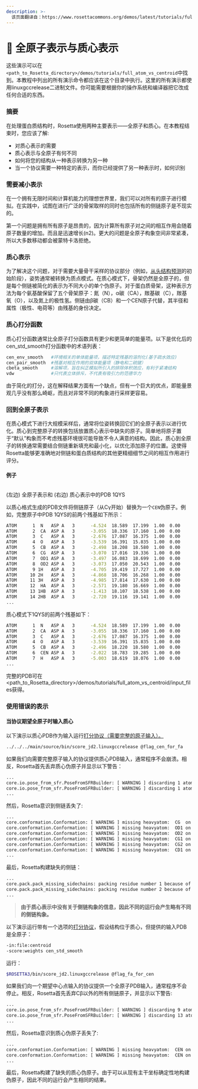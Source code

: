 ```yaml
---
description: >-
  该页面翻译自：https://www.rosettacommons.org/demos/latest/tutorials/full_atom_vs_centroid/fullatom_centroid
---
```


# 🧐 全原子表示与质心表示

这些演示可以在`<path_to_Rosetta_directory>/demos/tutorials/full_atom_vs_centroid`中找到。本教程中列出的所有演示命令都应该在这个目录中执行。这里的所有演示都使用linuxgccrelease二进制文件。你可能需要根据你的操作系统和编译器把它改成任何合适的东西。

### 摘要

在处理蛋白质结构时，Rosetta使用两种主要表示——全原子和质心。在本教程结束时，您应该了解:

* 对质心表示的需要
* 质心表示与全原子有何不同
* 如何将您的结构从一种表示转换为另一种
* 当一个协议需要一种特定的表示，而你已经提供了另一种表示时，如何识别

### 需要减小表示

在一个拥有无限时间和计算机能力的理想世界里，我们可以对所有的原子进行模拟。在实践中，试图在进行广泛的骨架取样的同时也包括所有的侧链原子是不现实的。

第一个问题是拥有所有原子是昂贵的，因为计算所有原子对之间的相互作用会随着原子数量的增加。而且是迅速增长(n2)。更大的问题是全原子构象空间非常紧凑，所以大多数移动都会被蒙特卡洛拒绝。

### 质心表示

为了解决这个问题，对于需要大量骨干采样的协议部分（例如，[从头结构预测](https://www.rosettacommons.org/demos/latest/tutorials/denovo\_structure\_prediction/Denovo\_structure\_prediction)的初始阶段），姿势通常被转换为质点模式。在质心模式下，骨架仍然是全原子的，但是每个侧链被简化的表示为不同大小的单个伪原子。对于蛋白质骨架，这种表示方法为每个氨基酸保留了五个骨架原子：氮（N），α碳（CA），羰基碳（C），羰基氧（O），以及氮上的极性氢。侧链由β碳（CB）和一个CEN原子代替，其半径和属性（极性、电荷等）由残基的身份决定。

### 质心打分函数

质心打分函数通常比全原子打分函数具有更少和更简单的能量项。以下是优化后的cen\_std\_smooth打分函数中的术语列表：

```bash
cen_env_smooth   #环境相关的单体能量项，描述特定残基的溶剂化(基于疏水效应)
cen_pair_smooth  #残基对相互作用的双体能量项（静电和二硫键）
cbeta_smooth     #溶解项，旨在纠正模拟所引入的排除体积效应，有利于紧凑结构
vdw              #只代表立体排斥，不代表有吸引力的范德华力
```

由于简化的打分，这在解释结果方面有一个缺点，但有一个巨大的优点，即能量景观几乎没有那么崎岖，而且对非常不同的构象进行采样更容易。

### 回到全原子表示

在质心模式下进行大规模采样后，通常将位姿转换回它们的全原子表示以进行优化。质心到完整原子的转换包括放置质心表示中缺失的原子。简单地将原子置于“默认”构象而不考虑残基环境很可能导致不令人满意的结构。因此，质心到全原子的转换通常需要结合侧链重新填充和最小化，以优化添加原子的位置。这使得Rosetta能够更准确地对侧链和蛋白质结构的其他更精细细节之间的相互作用进行评分。

#### 例子

<figure><img src="https://www.rosettacommons.org/demos/latest/tutorials/full_atom_vs_centroid/images/1qys_combined.png" alt=""><figcaption></figcaption></figure>

(左边) 全原子表示和 (右边) 质心表示中的PDB 1QYS

以质心格式生成的PDB文件将侧链原子（从Cγ开始）替换为一个`CEN`伪原子。例如，完整原子中PDB 1QYS的前两个残基如下所示：

```bash
ATOM      1  N   ASP A   3      -4.524  18.589  17.199  1.00  0.00           N     
ATOM      2  CA  ASP A   3      -3.055  18.336  17.160  1.00  0.00           C    
ATOM      3  C   ASP A   3      -2.676  17.087  16.375  1.00  0.00           C    
ATOM      4  O   ASP A   3      -3.539  16.391  15.835  1.00  0.00           O    
ATOM      5  CB  ASP A   3      -2.498  18.208  18.580  1.00  0.00           C    
ATOM      6  CG  ASP A   3      -3.070  17.016  19.336  1.00  0.00           C    
ATOM      7  OD1 ASP A   3      -3.497  16.083  18.699  1.00  0.00           O    
ATOM      8  OD2 ASP A   3      -3.073  17.050  20.543  1.00  0.00           O 
ATOM      9 1H   ASP A   3      -4.705  19.419  17.727  1.00  0.00           H  
ATOM     10 2H   ASP A   3      -4.868  18.706  16.268  1.00  0.00           H  
ATOM     11 3H   ASP A   3      -4.985  17.814  17.630  1.00  0.00           H  
ATOM     12  HA  ASP A   3      -2.571  19.180  16.669  1.00  0.00           H  
ATOM     13 1HB  ASP A   3      -1.413  18.107  18.538  1.00  0.00           H  
ATOM     14 2HB  ASP A   3      -2.720  19.116  19.141  1.00  0.00           H   
...
```

质心模式下1QYS的前两个残基如下：

```bash
ATOM      1  N   ASP A   3      -4.524  18.589  17.199  1.00  0.00           N  
ATOM      2  CA  ASP A   3      -3.055  18.336  17.160  1.00  0.00           C  
ATOM      3  C   ASP A   3      -2.676  17.087  16.375  1.00  0.00           C  
ATOM      4  O   ASP A   3      -3.539  16.391  15.835  1.00  0.00           O  
ATOM      5  CB  ASP A   3      -2.496  18.220  18.580  1.00  0.00           C  
ATOM      6  CEN ASP A   3      -2.022  18.783  19.285  1.00  0.00           X  
ATOM      7  H   ASP A   3      -5.003  18.619  18.076  1.00  0.00           H  
...
```

完整的PDB可在\<path\_to\_Rosetta\_directory>/demos/tutorials/full\_atom\_vs\_centroid/input\_files获得。

### 使用错误的表示

#### 当协议期望全原子时输入质心

以下演示以质心PDB作为输入运行[打分协议（需要完整的原子输入）。](https://www.rosettacommons.org/demos/latest/tutorials/full\_atom\_vs\_centroid/scoring)

```bash
../../../main/source/bin/score_jd2.linuxgccrelease @flag_cen_for_fa
```

如果我们向需要完整原子输入的协议提供质心PDB输入，通常程序不会崩溃。相反，Rosetta首先丢弃质心伪原子并显示以下警告：

```bash
...
core.io.pose_from_sfr.PoseFromSFRBuilder: [ WARNING ] discarding 1 atoms at position 1 in file input_files/1qys_centroid.pdb. Best match rsd_type:  ASP:NtermProteinFull
core.io.pose_from_sfr.PoseFromSFRBuilder: [ WARNING ] discarding 1 atoms at position 2 in file input_files/1qys_centroid.pdb. Best match rsd_type:  ILE
...
```

然后，Rosetta意识到侧链丢失了:

```bash
...
core.conformation.Conformation: [ WARNING ] missing heavyatom:  CG  on residue ASP:NtermProteinFull 1
core.conformation.Conformation: [ WARNING ] missing heavyatom:  OD1 on residue ASP:NtermProteinFull 1
core.conformation.Conformation: [ WARNING ] missing heavyatom:  OD2 on residue ASP:NtermProteinFull 1
core.conformation.Conformation: [ WARNING ] missing heavyatom:  CG1 on residue ILE 2
core.conformation.Conformation: [ WARNING ] missing heavyatom:  CG2 on residue ILE 2
core.conformation.Conformation: [ WARNING ] missing heavyatom:  CD1 on residue ILE 2
...
```

最后，Rosetta构建缺失的侧链：

```bash
...
core.pack.pack_missing_sidechains: packing residue number 1 because of missing atom number 6 atom name  CG 
core.pack.pack_missing_sidechains: packing residue number 2 because of missing atom number 6 atom name  CG
...
```

> **由于质心表示中没有关于侧链构象的信息，因此不同的运行会产生略有不同的侧链构象。**

以下演示运行带有一个选项的[打分协议](https://www.rosettacommons.org/demos/latest/tutorials/scoring/scoring)，假设结构位于质心，但提供的输入PDB是全原子：

```bash
-in:file:centroid
-score:weights cen_std_smooth  
```

运行：

```bash
$ROSETTA3/bin/score_jd2.linuxgccrelease @flag_fa_for_cen
```

如果我们向一个期望中心点输入的协议提供一个全原子PDB输入，通常程序不会停止。相反，Rosetta首先丢弃Cβ以外的所有侧链原子，并显示以下警告:

```bash
...
core.io.pose_from_sfr.PoseFromSFRBuilder: [ WARNING ] discarding 9 atoms at position 1 in file input_files/1qys.pdb. Best match rsd_type:  ASP:NtermProteinFull
core.io.pose_from_sfr.PoseFromSFRBuilder: [ WARNING ] discarding 13 atoms at position 2 in file input_files/1qys.pdb. Best match rsd_type:  ILE
...
```

然后，Rosetta意识到质心伪原子丢失了:

```bash
...
core.conformation.Conformation: [ WARNING ] missing heavyatom:  CEN on residue ASP:NtermProteinFull 1
core.conformation.Conformation: [ WARNING ] missing heavyatom:  CEN on residue ILE 2
...
```

最后，Rosetta构建了缺失的质心伪原子。由于可以从现有主干坐标确定性地构建伪原子，因此不同的运行会产生相同的结果。

